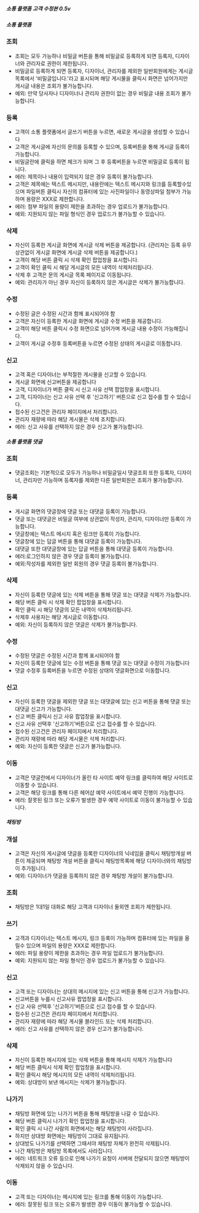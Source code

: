 ##### 소통 플랫폼 고객 수정본 0.5v

##### 소통 플랫폼

### 조회

- 조회는 모두 가능하나 비밀글 버튼을 통해 비밀글로 등록하게 되면 등록자, 디자이너와 관리자로 권한이 제한됩니다.
- 비밀글로 등록하게 되면 등록자, 디자이너, 관리자를 제외한 일반회원에게는 게시글 목록에서 '비밀글입니다.'라고 표시되며 해당 게시물을 클릭시 화면은 넘어가지만 게시글 내용은 조회가 불가능합니다.
- 예외: 만약 당사자나 디자이너나 관리자 권한이 없는 경우 비밀글 내용 조회가 불가능합니다.

### 등록

- 고객이 소통 플랫폼에서 글쓰기 버튼을 누르면, 새로운 게시글을 생성할 수 있습니다
- 고객은 게시글에 자신의 문의를 등록할 수 있으며, 등록버튼을 통해 게시글 등록이 가능합니다.
- 비밀글란에 클릭을 하면 체크가 되며 그 후 등록버튼을 누르면 비밀글로 등록이 됩니다.
- 에러: 제목이나 내용이 입력되지 않은 경우 등록이 불가능합니다.
- 고객은 제목에는 텍스트 메시지만, 내용란에는 텍스트 메시지와 링크를 등록할수있으며 파일버튼 클릭시 자신의 컴퓨터에 있는 사진파일이나 동영상파일 첨부가 가능하며 용량은 XXX로 제한합니다.
- 에러: 첨부 파일의 용량이 제한을 초과하는 경우 업로드가 불가능합니다.
- 예외: 지원되지 않는 파일 형식인 경우 업로드가 불가능할 수 있습니다.

### 삭제

- 자신이 등록한 게시글 화면에 게시글 삭제 버튼을 제공합니다.
(관리자는 등록 유무 상관없이 게시글 화면에 게시글  삭제 버튼을 제공합니다.)
- 고객이 해당 버튼 클릭 시 삭제 확인 팝업창을 표시합니다.
- 고객이 확인 클릭 시 해당 게시글의 모든 내역이 삭제처리됩니다.
- 삭제 후 고객은 문의 게시글 목록 페이지로 이동됩니다.
- 예외: 관리자가 아닌 경우 자신이 등록하지 않은 게시글은 삭제가 불가능합니다.

### 수정

- 수정된 글은 수정된 시간과 함께 표시되어야 함
- 고객은 자신이 등록한 게시글 화면에 게시글 수정 버튼을 제공합니다.
- 고객이 해당 버튼 클릭시 수정 화면으로 넘어가며 게시글 내용 수정이 가능해집니다.
- 고객이 게시글 수정후 등록버튼을 누르면 수정된 상태의 게시글로 이동합니다.

### 신고

- 고객 혹은 디자이너는 부적절한 게시물을 신고할 수 있습니다.
- 게시글 화면에 신고버튼을 제공합니다
- 고객, 디자이너가 버튼 클릭 시 신고 사유 선택 팝업창을 표시합니다.
- 고객, 디자이너는 신고 사유 선택 후 '신고하기' 버튼으로 신고 접수를 할 수 있습니다.
- 접수된 신고건은 관리자 페이지에서 처리합니다.
- 관리자 재량에 따라 해당 게시물은 삭제 조치합니다.
- 에러: 신고 사유를 선택하지 않은 경우 신고가 불가능합니다.

##### 소통 플랫폼 댓글

### 조회

- 댓글조회는 기본적으로 모두가 가능하나 비밀글일시 댓글조회 또한 등록자, 디자이너, 관리자만 가능하며 등록자를 제외한 다른 일반회원은 조회가 불가능합니다.

### 등록

- 게시글 화면의 댓글창에 댓글 또는 대댓글 등록이 가능합니다.
- 댓글 또는 대댓글은 비밀글 여부에 상관없이 작성자, 관리자, 디자이너만 등록이 가능합니다.
- 댓글창에는 텍스트 메시지 혹은 링크만 등록이 가능합니다.
- 댓글창에 있는 답글 버튼을 통해 대댓글 등록이 가능합니다.
- 대댓글 또한 대댓글창에 있는 답글 버튼을 통해 대댓글 등록이 가능합니다.
- 에러:로그인하지 않은 경우 댓글 등록이 불가능합니다.
- 예외:작성자를 제외한 일반 회원의 경우 댓글 등록이 불가능합니다.

### 삭제

- 자신이 등록한 댓글에 있는 삭제 버튼을 통해 댓글 또는 대댓글 삭제가 가능합니다.
- 해당 버튼 클릭 시 삭제 확인 팝업창을 표시합니다.
- 확인 클릭 시 해당 댓글의 모든 내역이 삭제처리됩니다.
- 삭제후 사용자는 해당 게시글로 이동합니다.
- 예외: 자신이 등록하지 않은 댓글은 삭제가 불가능합니다.

### 수정

- 수정된 댓글은 수정된 시간과 함께 표시되어야 함
- 자신이 등록한 댓글에 있는 수정 버튼을 통해 댓글 또는 대댓글 수정이 가능합니다
- 댓글 수정후 등록버튼을 누르면 수정된 상태의 댓글화면으로 이동합니다.

### 신고

- 자신이 등록한 댓글을 제외한 댓글 또는 대댓글에 있는 신고 버튼을 통해 댓글 또는 대댓글 신고가 가능합니다.
- 신고 버튼 클릭시 신고 사유 팝업창을 표시합니다. 
- 신고 사유 선택후 '신고하기'버튼으로 신고 접수를 할 수 있습니다.
- 접수된 신고건은 관리자 페이지에서 처리합니다.
- 관리자 재량에 따라 해당 게시물은 삭제 처리합니다.
- 예외: 자신이 등록한 댓글은 신고가 불가능합니다.

### 이동    

- 고객은 댓글란에서 디자이너가 올린 타 사이트 예약 링크를 클릭하여 해당 사이트로 이동할 수 있습니다.
- 고객은 해당 링크를 통해 다른 헤어샵 예약 사이트에서 예약 진행이 가능합니다.
- 에러: 잘못된 링크 또는 오류가 발생한 경우 예약 사이트로 이동이 불가능할 수 있습니다.

##### 채팅방 

### 개설

- 고객은 자신의 게시글에 댓글을 등록한 디자이너의 닉네임을 클릭시 채팅방개설 버튼이 제공되며 채팅방 개설 버튼을 클릭시 채팅방목록에 해당 디자이너와의 채팅방이 추가됩니다.
- 예외: 디자이너가 댓글을 등록하지 않은 경우 채팅방 개설이 불가능합니다.

### 조회

- 채팅방은 1대1일 대화로 해당 고객과 디자이너 둘외엔 조회가 제한됩니다.

### 쓰기

- 고객과 디자이너는 텍스트 메시지, 링크 등록이 가능하며 컴퓨터에 있는 파일을 올릴수 있으며 파일의 용량은 XXX로 제한합니다.
- 에러: 파일 용량이 제한을 초과하는 경우 파일 업로드가 불가능합니다.
- 예외: 지원되지 않는 파일 형식인 경우 업로드가 불가능할 수 있습니다.

### 신고

- 고객 또는 디자이너는 상대의 메시지에 있는 신고 버튼을 통해 신고가 가능합니다.
- 신고버튼을 누를시 신고사유 팝업창을 표시합니다.
- 신고 사유 선택후 '신고하기'버튼으로 신고 접수를 할 수 있습니다.
- 접수된 신고건은 관리자 페이지에서 처리합니다.
- 관리자 재량에 따라 해당 게시물 블라인드 또는 삭제 처리합니다.
- 에러: 신고 사유를 선택하지 않은 경우 신고가 불가능합니다.

### 삭제

- 자신이 등록한 메시지에 있는 삭제 버튼을 통해 메시지 삭제가 가능합니다
- 해당 버튼 클릭시 삭제 확인 팝업창을 표시합니다.
- 확인 클릭시 해당 메시지의 모든 내역이 삭제처리됩니다.
- 예외: 상대방이 보낸 메시지는 삭제가 불가능합니다.

### 나가기

- 채팅방 화면에 있는 나가기 버튼을 통해 채팅방을 나갈 수 있습니다.
- 해당 버튼 클릭시 나가기 확인 팝업창을 표시합니다.
- 확인 클릭 시 나간 사람의 화면에서는 해당 채팅방이 사라집니다.
- 하지만 상대방 화면에는 채팅방이 그대로 유지됩니다.
- 상대방도 나가기를 선택하면 그때서야 채팅방 자체가 완전히 삭제됩니다.
- 나간 채팅방은 채팅방 목록에서도 사라집니다.
- 에러: 네트워크 오류 등으로 인해 나가기 요청이 서버에 전달되지 않으면 채팅방이 삭제되지 않을 수 있습니다.

### 이동

- 고객 또는 디자이너는 메시지에 있는 링크를 통해 이동이 가능합니다.
- 에러: 잘못된 링크 또는 오류가 발생한 경우 이동이 불가능할 수 있습니다.
